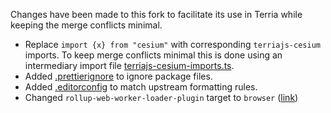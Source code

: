 Changes have been made to this fork to facilitate its use in Terria while keeping the merge conflicts minimal.

- Replace `import {x} from "cesium"` with corresponding `terriajs-cesium` imports. To keep merge conflicts minimal this is done using an intermediary import file [terriajs-cesium-imports.ts](https://github.com/TerriaJS/TIFFImageryProvider/blob/main/packages/TIFFImageryProvider/src/terriajs-cesium-imports.ts).
- Added [.prettierignore](./packages/TIFFImageryProvider/.prettierignore) to ignore package files.
- Added [.editorconfig](./packages/.editorconfig) to match upstream formatting rules.
- Changed `rollup-web-worker-loader-plugin` target to `browser` ([link](https://github.com/TerriaJS/TIFFImageryProvider/blob/c7815d08b099bd11bf7fd31eae33e9f48297767a/packages/TIFFImageryProvider/rollup.config.js#L32))
